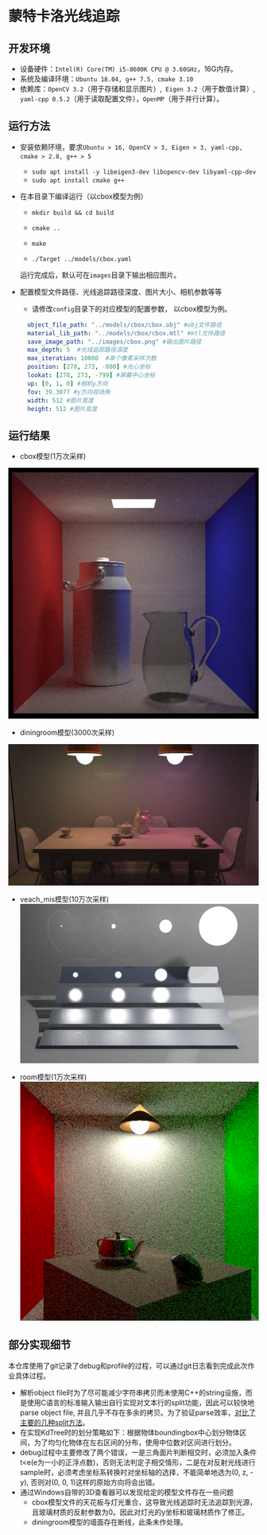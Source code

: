 # 蒙特卡洛光线追踪


## 开发环境

- 设备硬件：`Intel(R) Core(TM) i5-8600K CPU @ 3.60GHz`，16G内存。
- 系统及编译环境：`Ubuntu 18.04, g++ 7.5, cmake 3.10`
- 依赖库：`OpenCV 3.2`（用于存储和显示图片）,` Eigen 3.2`（用于数值计算）, `yaml-cpp 0.5.2`（用于读取配置文件），`OpenMP`（用于并行计算）。

## 运行方法

- 安装依赖环境，要求`Ubuntu > 16, OpenCV > 3, Eigen > 3, yaml-cpp, cmake > 2.8, g++ > 5`

  - `sudo apt install -y libeigen3-dev libopencv-dev libyaml-cpp-dev`
  - `sudo apt install cmake g++`

- 在本目录下编译运行（以cbox模型为例）

  - `mkdir build && cd build`
  - `cmake ..`
  - `make`

  - `./Target ../models/cbox.yaml`
  
  运行完成后，默认可在`images`目录下输出相应图片。

- 配置模型文件路径、光线追踪路径深度、图片大小、相机参数等等

  - 请修改`config`目录下的对应模型的配置参数， 以cbox模型为例。
  ```yaml
    object_file_path: "../models/cbox/cbox.obj" #obj文件路径
    material_lib_path: "../models/cbox/cbox.mtl" #mtl文件路径
    save_image_path: "../images/cbox.png" #输出图片路径
    max_depth: 5  #光线追踪路径深度
    max_iteration: 10000  #单个像素采样次数
    position: [278, 273, -800] #光心坐标
    lookat: [278, 273, -799] #屏幕中心坐标
    up: [0, 1, 0] #相机y方向
    fov: 39.3077 #y方向视场角
    width: 512 #图片宽度
    height: 512 #图片高度
  ```
  

## 运行结果

- cbox模型(1万次采样)

![cbox](./images/cbox.png)

- diningroom模型(3000次采样)

![diningroom](./images/diningroom.png)

- veach_mis模型(10万次采样)
![mis](./images/mis.png)

- room模型(1万次采样)
![room](./images/room.png)

## 部分实现细节

本仓库使用了git记录了debug和profile的过程，可以通过git日志看到完成此次作业具体过程。

- 解析object file时为了尽可能减少字符串拷贝而未使用C++的string设施，而是使用C语言的标准输入输出自行实现对文本行的split功能，因此可以较快地parse object file, 并且几乎不存在多余的拷贝。为了验证parse效率，[对比了主要的几种split方法](https://github.com/JKTao/StringSplitTest)。
- 在实现KdTree时的划分策略如下：根据物体boundingbox中心划分物体区间，为了均匀化物体在左右区间的分布，使用中位数对区间进行划分。
- debug过程中主要修改了两个错误，一是三角面片判断相交时，必须加入条件t<e(e为一小的正浮点数)，否则无法判定子相交情形，二是在对反射光线进行sample时，必须考虑坐标系转换时对坐标轴的选择，不能简单地选为(0, z, -y), 否则对(0, 0, 1)这样的原始方向将会出错。
- 通过Windows自带的3D查看器可以发现给定的模型文件存在一些问题
  - cbox模型文件的天花板与灯光重合，这导致光线追踪时无法追踪到光源，且玻璃材质的反射参数为0。因此对灯光的y坐标和玻璃材质作了修正。
  - diningroom模型的墙面存在断线，此条未作处理。






